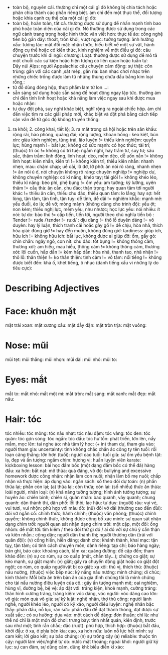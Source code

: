 * toàn bộ, nguyên cái. thường chỉ một cái gì đó không bị chia tách hoặc phân chia thành các phần riêng biệt. ám chỉ đến một thực thể, đối tượng hoặc khía cạnh cụ thể của một cái gì đó: 
* toàn bộ, hoàn toàn, tất cả. thường được sử dụng để nhấn mạnh tính bao phủ hoặc toàn diện của cái gì đó. Nó thường được sử dụng trong các ngữ cảnh trang trọng hoặc hình thức văn viết hơn: 
thực tế ảo: 
công nghệ tiến bộ gần đây: 
thoát, trốn khỏi, vượt ngục: 
tưởng tượng: 
ảnh hưởng xấu: 
tương tác: 
mặt đối mặt: 
nhận thức, hiểu biết về một sự vật, hành động cụ thể hoặc có kiến thức, kinh nghiệm về một điều gì đó: 
câu chuyện trước khi đi ngủ: 
chương: 
Loạt. thường được sử dụng để mô tả một chuỗi các sự kiện hoặc hiện tượng có liên quan hoặc tuần tự:  
Dãy núi Alps: 
người Appalachia: 
câu chuyện cảm động: 
sự thật: 
côn trùng: 
gần với các cạnh ,sát mép, gần rìa: 
ban nhạc chơi nhạc trên những chiếc trống được làm từ những thùng chứa dầu bằng kim loại rỗng.: 
* từ đồ dùng đóng hộp, thực phẩm làm từ lon ...: 
* sẵn sàng sử dụng hoặc sẵn sàng để hoạt động ngay lập tức. thường ám chỉ đến tính linh hoạt hoặc khả năng làm việc ngay sau khi được mua hoặc nhận: 
* tư duy đột phá, suy nghĩ khác biệt, nghĩ rộng ra ngoài chiếc hộp. ám chỉ đến việc tìm ra các giải pháp mới, khác biệt và đột phá bằng cách tiếp cận vấn đề từ góc độ không truyền thống: 
1. ra khỏi; 2. công khai, tiết lộ; 3. ra mắt trong xã hội hoặc trên sân khấu: 
rộng rãi, hào phóng, quảng đại; rộng lượng, khoan hồng : 
keo kiệt, bủn xỉn: 
giàu kinh nghiệm, từng trải, lão luyện != thiếu kinh nghiệm: 
quyền lực; hùng mạnh != bất lực; không có sức mạnh: 
có học thức; tài trí; (thuộc) trí óc != không có trí tuệ: 
ngẫm nghĩ, hay trầm tư, suy tư; sâu sắc, thâm trầm: 
linh động, linh hoạt; dẻo, mềm dẻo, dễ uốn nắn != không linh hoạt: 
kiên nhẫn, kiên trì != không kiên trì, thiếu kiên nhẫn: 
nhanh nhẹn, mau: 
chậm chạp; uể oải, lờ đờ, lờ phờ: 
ăn nói rõ ràng, nhanh nhẹn != ăn nói ú ớ, nói chuyện không rõ ràng: 
chuyên nghiệp != nghiệp dư, không chuyên nghiệp: 
có kĩ năng, khéo tay; tài giỏi != không khéo léo, thiếu kĩ năng: 
béo phì, phệ bụng != ốm yếu: 
am tường; kỹ lưỡng, uyên thâm != cẩu thả: 
ân cần, chu đáo; thận trọng; hay quan tâm tới người khác != thiếu ân cần, thiếu chu đáo, thiếu quan tâm: 
lo lắng; hay sợ: 
hết lòng, tận tâm, tận tình, tận tuỵ: 
dễ tính, dễ dãi != nghiêm khắc: 
mạnh mẽ: 
yếu đuối, ẻo lả; dễ vỡ; mỏng mảnh (không dùng cho trình độ): 
yếu ớt; non kém; thiếu nghị lực, mềm yếu, nhu nhược; học lực yếu: 
nói nhiều: 
ít nói: 
tự do: 
bảo thủ != cấp tiến, tiến tới, người theo chủ nghĩa tiến bộ : 
Tender != rude /ˈtɛndər != ruːd/ : dịu dàng != thô lỗ
duyên dáng != vô duyên: 
hay lý luận, thích tranh cãi hoặc gây gổ != dễ chịu, hòa nhã, thích hòa giải: 
đúng giờ != hay đến muộn, không đúng giờ: 
tardiness:
giúp ích, hữu ích != không hữu ích: 
bất lực, không được ai giúp đỡ: 
ốm, gầy gò: 
chín chắn: 
ngây ngô, con nít: 
chu đáo: 
tốt bụng != không thông cảm, thương xót: 
am hiểu, mau hiểu, thông cảm != không thông cảm, thương xót: 
lôi cuốn, hấp dẫn != kém hấp dẫn: 
hòa nhã, thanh tao, nhã nhặn != thô lỗ: 
thân thiện != ko thân thiện: 
tình cảm != vô tâm: 
nổi tiếng != không được biết đến: 
khả ố, khét tiếng, ô nhục (danh tiếng xấu vì những lý do tiêu cực): 
# Describing Adjectives
# Face: khuôn mặt
mặt trái xoan: 
mặt xương xẩu: 
mặt đầy đặn: 
mặt tròn trịa: 
mặt vuông: 
# Nose: mũi
mũi tẹt: 
mũi thẳng: 
mũi nhọn: 
mũi dài: 
mũi nhỏ: 
mũi to: 
# Eyes: mắt
mắt to: 
mắt nhỏ: 
mắt một mí: 
mắt tròn: 
mắt sáng: 
mắt xanh: 
mắt đẹp: 
mắt nâu: 
# Hair: tóc
tóc nhiều: 
tóc mỏng: 
tóc nâu nhạt: 
tóc nâu đậm: 
tóc vàng: 
tóc đen: 
tóc quăn: 
tóc gợn sóng: 
tóc ngắn: 
tóc dầu: 
tóc hư tổn: 
phát triển, lớn lên, nẩy mầm, mọc lên: 
tai nghe ảo: 
nhà tâm lý học: 
(+ in) tham dự, tham gia vào: 
người tham gia: 
uncertainty: tính không chắc chắn
ác công ty tên tuổi: 
rối loạn căng thẳng: 
lớn hơn (tuổi): 
người cao tuổi: 
tuổi già: 
sự ốm yếu bệnh tật: 
lạ, đẹp và ấn tượng: 
ngắm chim: 
hương vị: 
huấn luyện viên karate: 
kickboxing lesson: bài học đấm bốc (một dạng đấm bốc có thể đá)
hàng đầu: 
xa hơn: 
bắt nạt: 
mỡ thừa: 
quá đáng, vô độ: 
bullying and excessive homework
được công nhận: 
nhận làm con nuôi; nhận làm bố mẹ nuôi; chấp nhận và thực hiện: 
áp dụng vào: 
ngân sách: 
sổ theo dõi dự toán: 
(n) phần thừa lại; phần còn lại; (a) thừa lại; còn thừa; còn lại: 
(số nhiều) thức ăn thừa: 
loài người, nhân loại: 
(n) khả năng tưởng tượng; hình ảnh tưởng tượng; sự huyền ảo: 
chiến binh; chiến sĩ, quân nhân: 
bao quanh, vây quanh; chung quanh: 
dân thành thị, dân phố: 
lỗi thời; lạc hậu: 
tư duy: 
(người) râu: 
vui vẻ, vui tươi, vui nhộn: 
phù hợp với màu đỏ: 
(nữ) đôi vớ dài (thường cao đến đùi): 
đôi vớ ngắn cổ: 
chính thức; hành chính; (thuộc) văn phòng; (thuộc) chính quyền;: 
không chính thức, không được công bố xác minh: 
sự quan sát nhận dạng chim trời: 
người quan sát nhận dạng chim trời: 
một cặp, một đôi: 
ống nhòm: 
để mắt tới: 
tìm kiếm / theo dõi thứ gì đó / ai đó với sự chú ý cẩn thận và kiên nhẫn.: 
công dân; người dân thành thị; người thường dân (trái với quân đội): 
(v) cống hiến, hiến dâng; dành cho; khánh thành, khai mạc: 
tận tụy, tận tâm; có tính cách chuyên môn; dành riêng: 
tạp chí; báo hàng ngày; bản ghi, báo cáo: 
khoảng cách, tầm xa; quãng đường: 
đề cập đến; tham khảo đến: 
(n) sự co rúm, sự co quắp (mặt, chân tây...); chứng co giật; sự kéo mạnh, sự giật mạnh: 
                (v) giật; gây ra chuyển động giật hoặc co giật đột ngột; co rúm, co quắp
người/vật bị co giật: 
xa xôi: 
thú vị, thích thú: 
(thuộc) nấu nướng, (thuộc) việc bếp núc: 
kỹ năng nấu nướng: 
minh chứng; di chúc; kinh thánh: 
Mỗi bữa ăn trên bàn ăn của gia đình chúng tôi là minh chứng cho tài nấu nướng điêu luyện của cô.: 
gây ấn tượng mạnh mẽ; oai nghiêm, hùng vĩ, đường bệ, bệ vệ: 
áp đặt với: 
tráng kiện, khoẻ mạnh, cường tráng: 
thân hình cường tráng, tráng kiện: 
vóc dáng, vóc người: 
vóc dáng cao lớn: 
vô giá: 
món quà vô giá: 
sự kỷ luật: 
nghệ nhân, thợ thủ công; người lành nghề, người khéo léo, người có kỹ xảo, người điêu luyện: 
nghệ nhân bậc thầy: 
phấn đấu, nỗ lục, rán sức: 
phấn đấu để đạt thành thông, đạt được sự xuất sắc.: 
có xu hướng: 
dựa vào: 
một cách dễ dàng: 
đơn thuần; chỉ là: 
như thể nó chỉ là một món đồ chơi: 
trưng bày: 
tính nhất quán, kiên định, trước sau như một; tính rắn chắc; đặc (ruột): 
phù hợp, thích hợp: 
(thuộc) bắt đầu, khởi đầu: 
ở xa, ở phía bên kia; cao, xa hơn nữa: 
luôn nỗ lực hết mình: 
sự cam kết; lời giao kết; sự bảo chứng: 
(n) sự trông cậy (a) reliable: thuộc tin cậy: 
người làm việc/nghề tự do: 
nước mặt thoáng; ngoài khơi: 
người giữ kỷ lục: 
sự can đảm, sự dũng cảm, dũng khí: 
biểu diễn kĩ xảo: 